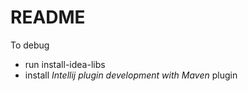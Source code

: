 # README #

To debug

* run install-idea-libs
* install *Intellij plugin development with Maven* plugin